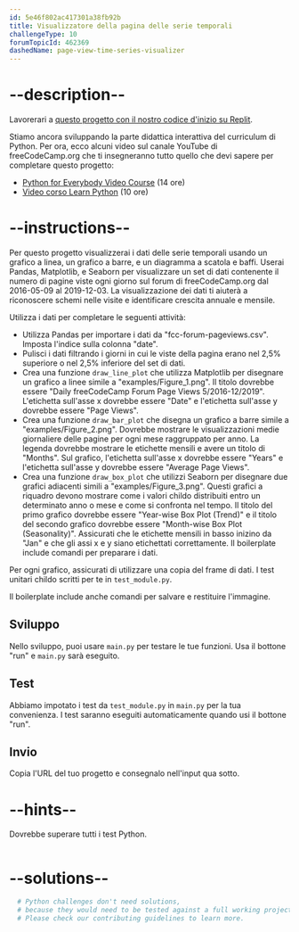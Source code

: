 ```yaml
---
id: 5e46f802ac417301a38fb92b
title: Visualizzatore della pagina delle serie temporali
challengeType: 10
forumTopicId: 462369
dashedName: page-view-time-series-visualizer
---
```


# --description--

Lavorerari a [questo progetto con il nostro codice d'inizio su Replit](https://replit.com/github/freeCodeCamp/boilerplate-page-view-time-series-visualizer).

Stiamo ancora sviluppando la parte didattica interattiva del curriculum di Python. Per ora, ecco alcuni video sul canale YouTube di freeCodeCamp.org che ti insegneranno tutto quello che devi sapere per completare questo progetto:

- [Python for Everybody Video Course](https://www.freecodecamp.org/news/python-for-everybody/) (14 ore)
- [Video corso Learn Python](https://www.freecodecamp.org/news/learn-python-video-course/) (10 ore)

# --instructions--

Per questo progetto visualizzerai i dati delle serie temporali usando un grafico a linea, un grafico a barre, e un diagramma a scatola e baffi. Userai Pandas, Matplotlib, e Seaborn per visualizzare un set di dati contenente il numero di pagine viste ogni giorno sul forum di freeCodeCamp.org dal 2016-05-09 al 2019-12-03. La visualizzazione dei dati ti aiuterà a riconoscere schemi nelle visite e identificare crescita annuale e mensile.

Utilizza i dati per completare le seguenti attività:

- Utilizza Pandas per importare i dati da "fcc-forum-pageviews.csv". Imposta l'indice sulla colonna "date".
- Pulisci i dati filtrando i giorni in cui le viste della pagina erano nel 2,5% superiore o nel 2,5% inferiore del set di dati.
- Crea una funzione `draw_line_plot` che utilizza Matplotlib per disegnare un grafico a linee simile a "examples/Figure_1.png". Il titolo dovrebbe essere "Daily freeCodeCamp Forum Page Views 5/2016-12/2019". L'etichetta sull'asse x dovrebbe essere "Date" e l'etichetta sull'asse y dovrebbe essere "Page Views".
- Crea una funzione `draw_bar_plot` che disegna un grafico a barre simile a "examples/Figure_2.png". Dovrebbe mostrare le visualizzazioni medie giornaliere delle pagine per ogni mese raggruppato per anno. La legenda dovrebbe mostrare le etichette mensili e avere un titolo di "Months". Sul grafico, l'etichetta sull'asse x dovrebbe essere "Years" e l'etichetta sull'asse y dovrebbe essere "Average Page Views".
- Crea una funzione `draw_box_plot` che utilizzi Seaborn per disegnare due grafici adiacenti simili a "examples/Figure_3.png". Questi grafici a riquadro devono mostrare come i valori childo distribuiti entro un determinato anno o mese e come si confronta nel tempo. Il titolo del primo grafico dovrebbe essere "Year-wise Box Plot (Trend)" e il titolo del secondo grafico dovrebbe essere "Month-wise Box Plot (Seasonality)". Assicurati che le etichette mensili in basso inizino da "Jan" e che gli assi x e y siano etichettati correttamente. Il boilerplate include comandi per preparare i dati.

Per ogni grafico, assicurati di utilizzare una copia del frame di dati. I test unitari childo scritti per te in `test_module.py`.

Il boilerplate include anche comandi per salvare e restituire l'immagine.

## Sviluppo

Nello sviluppo, puoi usare `main.py` per testare le tue funzioni. Usa il bottone "run" e `main.py` sarà eseguito.

## Test

Abbiamo impotato i test da `test_module.py` in `main.py` per la tua convenienza. I test saranno eseguiti automaticamente quando usi il bottone "run".

## Invio

Copia l'URL del tuo progetto e consegnalo nell'input qua sotto.

# --hints--

Dovrebbe superare tutti i test Python.

```js

```

# --solutions--

```py
  # Python challenges don't need solutions,
  # because they would need to be tested against a full working project.
  # Please check our contributing guidelines to learn more.
```
